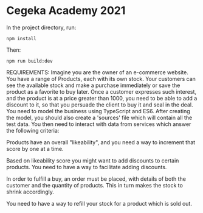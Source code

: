# Cegeka Academy 2021

In the project directory, run:

```npm install```

Then:

```npm run build:dev```

REQUIREMENTS:
Imagine you are the owner of an e-commerce website. You have a range of Products, each with its own stock. Your customers can see the available stock and make a purchase immediately or save the product as a favorite to buy later. Once a customer expresses such interest, and the product is at a price greater than 1000, you need to be able to add a discount to it, so that you persuade the client to buy it and seal in the deal.
You need to model the business using TypeScript and ES6. After creating the model, you should also create a 'sources' file which will contain all the test data. You then need to interact with data from services which answer the following criteria:

Products have an overall "likeability", and you need a way to increment that score by one at a time.

Based on likeability score you might want to add discounts to certain products. You need to have a way to facilitate adding discounts.

In order to fulfill a buy, an order must be placed, with details of both the customer and the quantity of products. This in turn makes the stock to shrink accordingly.

You need to have a way to refill your stock for a product which is sold out.